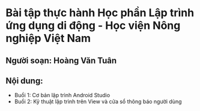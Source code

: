 # Bài tập thực hành Học phần Lập trình ứng dụng di động - Học viện Nông nghiệp Việt Nam
## Người soạn: Hoàng Văn Tuân
## Nội dung:
* Buổi 1: Cơ bản lập trình Android Studio
* Buổi 2: Kỹ thuật lập trình trên View và cửa sổ thông báo người dùng